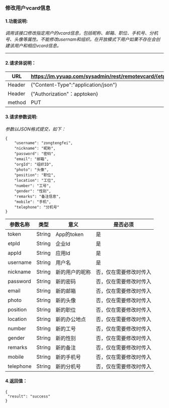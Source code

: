 ### 修改用户vcard信息

#### 1.功能说明:
*调用该接口修改指定用户的vcard信息，包括昵称、邮箱、职位、手机号、分机号、头像等属性。不能修改usernam和组织。在开放模式下用户如果不存在会创建该用户和相应vcard信息。*
***

#### 2.请求体说明：


|URL|https://im.yyuap.com/sysadmin/rest/remotevcard/{etpId}/{appId}/updateVcard|
|----|----|
|Header|{"Content-Type":"application/json"}|
|Header|{"Authorization"：apptoken}|
|method|PUT|

#### 3.请求参数说明:

*参数以JSON格式提交，如下：*

	{
		"username": "zongtengfei",
		"nickname": "昵称",
		"password": "密码",
		"email": "邮箱",
		"orgId": "组织ID",
		"photo": "头像",
		"position": "职位",
		"location": "工位",
		"number": "工号",
		"gender": "性别",
		"remarks": "备注信息",
		"mobile": "手机",
		"telephone": "分机号"
	}

|参数名称|类型|意义|是否必须|
|----|----|----|----|
|token|String|App的token|是|
|etpId|String|企业Id|是|
|appId|String|应用Id|是|
|username|String|用户名|是|
|nickname|String|新的用户的昵称|否，仅在需要修改时传入|
|password|String|新的密码|否，仅在需要修改时传入|
|email|String|新的邮箱|否，仅在需要修改时传入|
|photo|String|新的头像|否，仅在需要修改时传入|
|position|String|新的职位|否，仅在需要修改时传入|
|location|String|新的办公地点|否，仅在需要修改时传入|
|number|String|新的工号|否，仅在需要修改时传入|
|gender|String|新的性别|否，仅在需要修改时传入|
|remarks|String|新的备注|否，仅在需要修改时传入|
|mobile|String|新的手机号|否，仅在需要修改时传入|
|telephone|String|新的分机号|否，仅在需要修改时传入|

#### 4.返回值：

	{
   	 "result": "success"
	}

	
